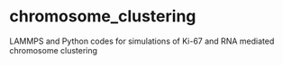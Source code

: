 # chromosome_clustering
LAMMPS and Python codes for simulations of Ki-67 and RNA mediated chromosome clustering
